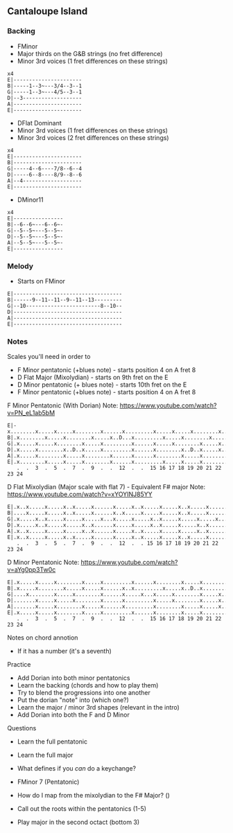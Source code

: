 
## Cantaloupe Island

### Backing

- FMinor
- Major thirds on the G&B strings (no fret difference)
- Minor 3rd voices (1 fret differences on these strings)

```
x4
E|----------------------
B|-----1--3~---3/4--3--1
G|-----1--3~---4/5--3--1
D|--3-------------------
A|----------------------
E|----------------------
```

- DFlat Dominant
- Minor 3rd voices (1 fret differences on these strings)
- Minor 3rd voices (2 fret differences on these strings)

```
x4
E|----------------------
B|----------------------
G|-----4--6----7/8--6--4
D|-----6--8----8/9--8--6
A|--4-------------------
E|----------------------
```

- DMinor11

```
x4
E|----------------
B|--6--6~---6--6~-
G|--5--5~---5--5~-
D|--5--5~---5--5~-
A|--5--5~---5--5~-
E|----------------
```

### Melody

- Starts on FMinor

```
E|-----------------------------------
B|------9--11--11--9--11--13---------
G|--10------------------------8--10--
D|-----------------------------------
A|-----------------------------------
E|-----------------------------------
```

### Notes

Scales you'll need in order to
- F Minor pentatonic (+blues note) - starts position 4 on A fret 8
- D Flat Major (Mixolydian) - starts on 9th fret on the E
- D Minor pentatonic (+ blues note) - starts 10th fret on the E
- F Minor pentatonic (+blues note) - starts position 4 on A fret 8


F Minor Pentatonic (With Dorian)
Note: https://www.youtube.com/watch?v=PN_eL1ab5bM

```
E|-x........x.....x.....x........x......x.........x.....x.....x........x...
B|.x........x.....x........x.....x..D...x.........x.....x........x.....x...
G|.x.....x.....x........x.....x.........x......x.....x........x.....x......
D|.x.....x........x..D..x.....x.........x......x........x..D..x.....x......
A|.x.....x........x.....x........x......x......x........x.....x........x...
E|.x........x.....x.....x........x......x.........x.....x.....x........x...
   .  .  3  .  5  .  7  .  9  .  .  12  .  .  15 16 17 18 19 20 21 22 23 24
```

D Flat Mixolydian (Major scale with flat 7) - Equivalent F# major
Note: https://www.youtube.com/watch?v=xYOYINJ85YY

```
E|.x..x.....x.....x..x.....x......x.....x..x.....x.....x..x.....x......x..
B|....x.....x.....x..x.....x......x..x.....x.....x.....x..x.....x......x..
G|.x.....x..x.....x.....x.....x...x.....x.....x..x.....x.....x.....x...x..
D|.x.....x..x.....x.....x..x......x.....x.....x..x.....x.....x..x......x..
A|.x..x.....x.....x.....x..x......x.....x..x.....x.....x.....x..x......x..
E|.x..x.....x.....x..x.....x......x.....x..x.....x.....x..x.....x......x..
   .  .  3  .  5  .  7  .  9  .  .  12  .  . 15 16 17 18 19 20 21 22 23 24
```

D Minor Pentatonic
Note: https://www.youtube.com/watch?v=aYg0pp3Tw0c

```
E|.x.....x.....x........x.....x.........x......x........x.....x........x...
B|.x.....x........x.....x.....x......x..x.........x.....x..D..x........x...
G|....x........x.....x........x......x.....x...x.....x........x.....x.....x
D|.......x.....x.....x........x......x.........x.....x........x.....x......
A|.......x.....x........x.....x......x.........x........x.....x.....x......
E|.x.....x.....x........x.....x.........x......x........x.....x........x...
   .  .  3  .  5  .  7  .  9  .  .  12  .  .  15 16 17 18 19 20 21 22 23 24
```

Notes on chord annotion
- If it has a number (it's a seventh)

<!-- TODO: Transcribe the intro / chord progression -->
<!-- TODO: Add chord progression chart -->
<!-- TODO: Add download / backing -->

Practice
- Add Dorian into both minor pentatonics
- Learn the backing (chords and how to play them)
- Try to blend the progressions into one another
- Put the dorian "note" into (which one?)
- Learn the major / minor 3rd shapes (relevant in the intro)
- Add Dorian into both the F and D Minor

Questions
- Learn the full pentatonic
- Learn the full major
- What defines if you _can_ do a keychange?
- FMinor 7 (Pentatonic)
- How do I map from the mixolydian to the F# Major? ()

- Call out the roots within the pentatonics (1-5)
- Play major in the second octact (bottom 3)
